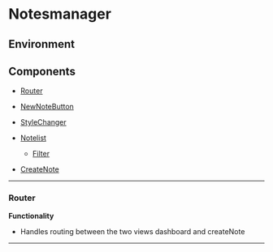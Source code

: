 # Notesmanager

## Environment

## Components

* [Router](#router)
* [NewNoteButton](#new-note-button)
* [StyleChanger](#style-changer)
* [Notelist](#notelist)
    * [Filter](#filter)
    
* [CreateNote](#create-note)

---

<a name="router"></a>

### Router

**Functionality**

* Handles routing between the two views dashboard and createNote

---
